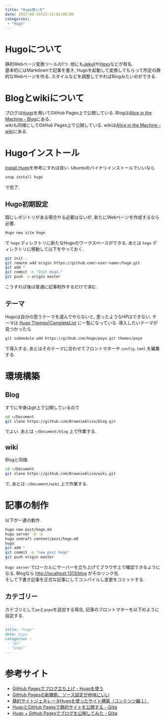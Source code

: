 ```yaml
---
title: "Hugo使い方"
date: 2017-08-15T22:15:02+09:00
categories:
 - "Hugo"
---
```

# Hugoについて
静的Webページ変換ツールの1つ. 他にも[Jekyll](https://jekyllrb-ja.github.io/)や[Hexo](https://hexo.io/)などが有名.  
基本的にはMarkdownで記事を書き, Hugoを起動して変換してもらって所定の静的なWebページを作る. スタイルなどを調整してやればBlogみたいのができる.  

# Blogとwikiについて
ブログは[Hugo](https://gohugo.io/)を用いてGitHub Pages上で公開している. Blogは[Alice in the Machine - Blog](https://browniealice.github.io/blog/)にある.  
wikiも同様にしてGitHub Pages上で公開している. wikiは[Alice in the Machine - wiki](https://browniealice.github.io/wiki/)にある.  
# Hugoインストール
[Install Hugo](https://gohugo.io/getting-started/installing)を参考にすれば良い.
Ubuntuのバイナリインストールでいいなら

```bash
snap install hugo
```

で完了.

## Hugo初期設定
既にレポジトリがある場合やる必要はないが, 新たにWebページを作成するなら必要.

```bash
Hugo new site hoge
```

で `hoge` ディレクトリに新たなHugoのワークスペースができる. あとは `hoge` ディレクトリに移動して以下をやっておく.

```bash
git init .
git remote add origin https://github.com/<user-name>/hoge.git
git add *
git commit -m "Init Hugo."
git push -u origin master
```

こうすれば後は普通に記事制作するだけで済む.

## テーマ
Hugoは自分の思うテーマを選んでやらないと, 思ったようなHPはできない.
テーマは [Hugo Themes|CompleteList](https://themes.gohugo.io/) に一覧になっている. 導入したいテーマが見つかったら

```bash
git submodule add https://github.com/hoge/poyo.git themes/poyo
```

で導入する. あとはそのテーマに合わせてフロントマターや `config.toml` を編集する.

# 環境構築
## Blog
すでに中身はgit上で公開しているので

```bash
cd ~/Document
git clone https://github.com/BrownieAlice/blog.git
```

でよい.
あとは
`~/Document/blog`
上で作業する.

## wiki
Blogと同様.

```bash
cd ~/Document
git clone https://github.com/BrownieAlice/wiki.git
```

で, あとは `~/Document/wiki` 上で作業する.

# 記事の制作
以下が一連の動作.

```bash
hugo new post/hoge.md
hugo server -D -w
hugo undraft content/post/hoge.md
hugo
git add *
git commit -m "new post hoge"
git push origin master
```

`hugo server`
でローカルにサーバーを立ち上げてブラウザ上で確認できるようになる.
Blogなら [http://localhost:1313/blog](http://localhost:1313/blog) がそのリンク先.  
そして下書き記事を正式な記事にしてコンパイルし変更をコミットする.

## カテゴリー
カテゴリとして`po`と`popo`を追加する場合, 記事のフロントマターを以下のように設定する.

```yaml:hoge.md
---
title: "hoge"
date: piyo
categories :
 - "po"
 - "popo"
---
```

# 参考サイト
- [GitHub Pagesでブログ立ち上げ - Hugoを使う](https://www.kaitoy.xyz/2015/08/28/using-hugo/)
- [GitHub Pagesの新機能、ソース設定が地味にいい](https://www.kaitoy.xyz/2016/08/18/simpler-github-pages-publishing/)
- [静的サイトジェネレータHugoを使ったサイト構築（コンテンツ編１）](http://staff.feedtailor.jp/2016/05/18/hugo_06/)
- [HugoとGitHub Pagesで静的サイトを公開する - Qiita](http://qiita.com/satzz/items/e24bd703fc04fb45f7ef)
- [Hugo + Github Pagesでブログを公開してみた - Qiita](http://qiita.com/eichann/items/4fe61b8b9bbafcfbe847)

